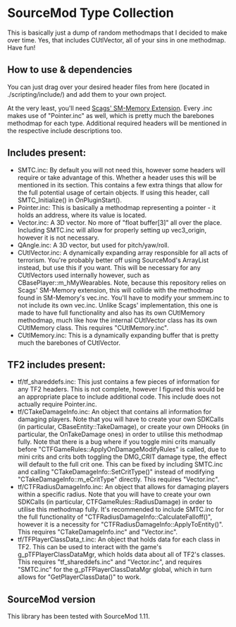 # SourceMod Type Collection

This is basically just a dump of random methodmaps that I decided to make over time. Yes, that includes CUtlVector, all of your sins in one methodmap. Have fun!

## How to use & dependencies
You can just drag over your desired header files from here (located in ./scripting/include/) and add them to your own project. 

At the very least, you'll need [Scags' SM-Memory Extension](https://github.com/Scags/SM-Memory). Every .inc makes use of "Pointer.inc" as well, which is pretty much the barebones methodmap for each type. Additional required headers will be mentioned in the respective include descriptions too.

## Includes present:
- SMTC.inc: By default you will not need this, however some headers will require or take advantage of this. Whether a header uses this will be mentioned in its section. This contains a few extra things that allow for the full potential usage of certain objects. If using this header, call SMTC_Initialize() in OnPluginStart().
- Pointer.inc: This is basically a methodmap representing a pointer - it holds an address, where its value is located.
- Vector.inc: A 3D vector. No more of "float buffer[3]" all over the place. Including SMTC.inc will allow for properly setting up vec3_origin, however it is not necessary.
- QAngle.inc: A 3D vector, but used for pitch/yaw/roll.
- CUtlVector.inc: A dynamically expanding array responsible for all acts of terrorism. You're probably better off using SourceMod's ArrayList instead, but use this if you want. This will be necessary for any CUtlVectors used internally however, such as CBasePlayer::m_hMyWearables. Note, because this repository relies on Scags' SM-Memory extension, this will collide with the methodmap found in SM-Memory's vec.inc. You'll have to modify your smmem.inc to not include its own vec.inc. Unlike Scags' implementation, this one is made to have full functionality and also has its own CUtlMemory methodmap, much like how the internal CUtlVector class has its own CUtlMemory class. This requires "CUtlMemory.inc".
- CUtlMemory.inc: This is a dynamically expanding buffer that is pretty much the barebones of CUtlVector.

## TF2 includes present:
- tf/tf_shareddefs.inc: This just contains a few pieces of information for any TF2 headers. This is not complete, however I figured this would be an appropriate place to include additional code. This include does not actually require Pointer.inc.
- tf/CTakeDamageInfo.inc: An object that contains all information for damaging players. Note that you will have to create your own SDKCalls (in particular, CBaseEntity::TakeDamage), or create your own DHooks (in particular, the OnTakeDamage ones) in order to utilise this methodmap fully. Note that there is a bug where if you toggle mini crits manually before "CTFGameRules::ApplyOnDamageModifyRules" is called, due to mini crits and crits both toggling the DMG_CRIT damage type, the effect will default to the full crit one. This can be fixed by including SMTC.inc and calling "CTakeDamageInfo::SetCritType()" instead of modifying "CTakeDamageInfo::m_eCritType" directly. This requires "Vector.inc".
- tf/CTFRadiusDamageInfo.inc: An object that allows for damaging players within a specific radius. Note that you will have to create your own SDKCalls (in particular, CTFGameRules::RadiusDamage) in order to utilise this methodmap fully. It's recommended to include SMTC.inc for the full functionality of "CTFRadiusDamageInfo::CalculateFalloff()", however it is a necessity for "CTFRadiusDamageInfo::ApplyToEntity()". This requires "CTakeDamageInfo.inc" and "Vector.inc".
- tf/TFPlayerClassData_t.inc: An object that holds data for each class in TF2. This can be used to interact with the game's g_pTFPlayerClassDataMgr, which holds data about all of TF2's classes. This requires "tf_shareddefs.inc" and "Vector.inc", and requires "SMTC.inc" for the g_pTFPlayerClassDataMgr global, which in turn allows for "GetPlayerClassData()" to work.

## SourceMod version
This library has been tested with SourceMod 1.11.